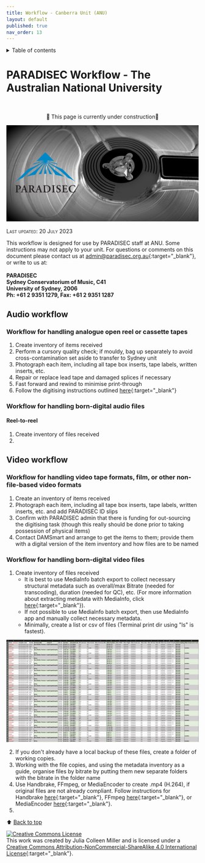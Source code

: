 ```yaml
---
title: Workflow - Canberra Unit (ANU)
layout: default
published: true
nav_order: 13
---
```


<details closed markdown="block">
  <summary>
    Table of contents
  </summary>
  {: .text-delta }
1. TOC
{:toc}
</details>

<style>
H5{color:White !important;}
</style>

<style>
H6{color:White !important;}
</style>

# PARADISEC Workflow - The Australian National University
<br>
<p align="center">
🚧 This page is currently under construction🚧
</p>


<p align="center">
  <img width="700" src="images/Reel-BW-gh-page.jpg" alt="PARADISEC-reel-to-reel">
  </p>

<span style="font-variant:small-caps;">Last updated: 20 July 2023</span>



This workflow is designed for use by PARADISEC staff at ANU. Some instructions may not apply to your unit. For questions or comments on this document please contact us at [admin@paradisec.org.au](mailto:admin@paradisec.org.au){:target="_blank"}, or write to us at:<br><br>
**PARADISEC <br>
Sydney Conservatorium of Music, C41 <br>
University of Sydney, 2006 <br>
Ph: +61 2 9351 1279, Fax: +61 2 9351 1287**

## Audio workflow

### Workflow for handling analogue open reel or cassette tapes
1. Create inventory of items received
2. Perform a cursory quality check; if mouldy, bag up separately to avoid cross-contamination set aside to transfer to Sydney unit
3. Photograph each item, including all tape box inserts, tape labels, written inserts, etc.
4. Repair or replace lead tape and damaged splices if necessary
5. Fast forward and rewind to minimise print-through
6. Follow the digitising instructions outlined [here](https://paradisec-archive.github.io/PARADISEC_workflows/06_audio_digitising.html){:target="_blank"}

### Workflow for handling born-digital audio files
#### Reel-to-reel

1. Create inventory of files received
2. 


## Video workflow

### Workflow for handling video tape formats, film, or other non-file-based video formats
1. Create an inventory of items received
2. Photograph each item, including all tape box inserts, tape labels, written inserts, etc. and add PARADISEC ID slips
3. Confirm with PARADISEC admin that there is funding for out-sourcing the digitising task (though this really should be done prior to taking possession of physical items)
4. Contact DAMSmart and arrange to get the items to them; provide them with a digital version of the item inventory and how files are to be named

### Workflow for handling born-digital video files
1. Create inventory of files received
	 * It is best to use MediaInfo batch export to collect necessary structural metadata such as overall/max Bitrate (needed for transcoding), duration (needed for QC), etc. (For more information about extracting metadata with MediaInfo, click [here](https://paradisec-archive.github.io/PARADISEC_workflows/10_quality_control.html#mediainfo){:target="_blank"}).
	 * If not possible to use MediaInfo batch export, then use MediaInfo app and manually collect necessary metadata.
	 * Minimally, create a list or csv of files (Terminal print dir using "ls" is fastest).

<p align="center">
  <img width="700" src="images/Video-inventory.png" alt="Video structural metadata">
  </p>

2. If you don't already have a local backup of these files, create a folder of working copies.
3. Working with the file copies, and using the metadata inventory as a guide, organise files by bitrate by putting them new separate folders with the bitrate in the folder name
3. Use Handbrake, FFmpeg, or MediaEncoder to create .mp4 (H.264), if original files are not already compliant. Follow instructions for Handbrake [here](https://paradisec-archive.github.io/PARADISEC_workflows/08a_video_processing_HandBrake.html){:target="_blank"}, FFmpeg [here](https://paradisec-archive.github.io/PARADISEC_workflows/08_video_processing_FFmpeg.html){:target="_blank"}, or MediaEncoder [here](https://paradisec-archive.github.io/PARADISEC_workflows/09_video_processing_AdobeME.html){:target="_blank"}.
4. 



⬆️ [Back to top](#)

<a rel="license" href="http://creativecommons.org/licenses/by-nc-sa/4.0/"><img alt="Creative Commons License" style="border-width:0" src="https://i.creativecommons.org/l/by-nc-sa/4.0/88x31.png" /></a><br />This work was created by Julia Colleen Miller and is licensed under a <a rel="license" href="http://creativecommons.org/licenses/by-nc-sa/4.0/">Creative Commons Attribution-NonCommercial-ShareAlike 4.0 International License</a>{:target="_blank"}.